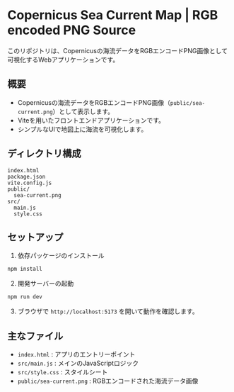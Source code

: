 # Copernicus Sea Current Map | RGB encoded PNG Source

このリポジトリは、Copernicusの海流データをRGBエンコードPNG画像として可視化するWebアプリケーションです。

## 概要

- Copernicusの海流データをRGBエンコードPNG画像（`public/sea-current.png`）として表示します。
- Viteを用いたフロントエンドアプリケーションです。
- シンプルなUIで地図上に海流を可視化します。

## ディレクトリ構成

```
index.html
package.json
vite.config.js
public/
  sea-current.png
src/
  main.js
  style.css
```

## セットアップ

1. 依存パッケージのインストール

```bash
npm install
```

2. 開発サーバーの起動

```bash
npm run dev
```

3. ブラウザで `http://localhost:5173` を開いて動作を確認します。

## 主なファイル

- `index.html` : アプリのエントリーポイント
- `src/main.js` : メインのJavaScriptロジック
- `src/style.css` : スタイルシート
- `public/sea-current.png` : RGBエンコードされた海流データ画像
